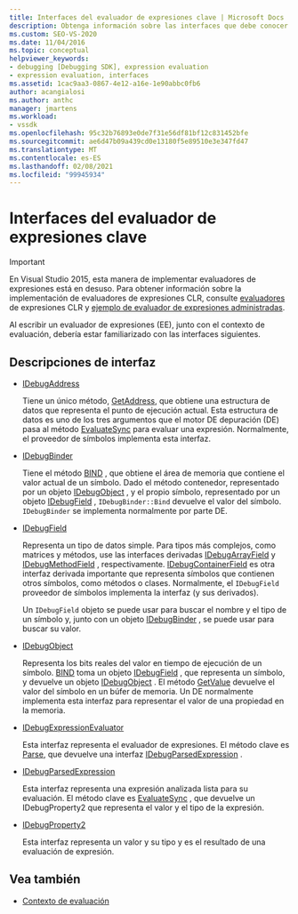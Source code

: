 ```yaml
---
title: Interfaces del evaluador de expresiones clave | Microsoft Docs
description: Obtenga información sobre las interfaces que debe conocer al escribir un evaluador de expresiones, junto con el contexto de evaluación.
ms.custom: SEO-VS-2020
ms.date: 11/04/2016
ms.topic: conceptual
helpviewer_keywords:
- debugging [Debugging SDK], expression evaluation
- expression evaluation, interfaces
ms.assetid: 1cac9aa3-0867-4e12-a16e-1e90abbc0fb6
author: acangialosi
ms.author: anthc
manager: jmartens
ms.workload:
- vssdk
ms.openlocfilehash: 95c32b76893e0de7f31e56df81bf12c831452bfe
ms.sourcegitcommit: ae6d47b09a439cd0e13180f5e89510e3e347fd47
ms.translationtype: MT
ms.contentlocale: es-ES
ms.lasthandoff: 02/08/2021
ms.locfileid: "99945934"
---
```

# <a name="key-expression-evaluator-interfaces"></a>Interfaces del evaluador de expresiones clave
> [!IMPORTANT]
> En Visual Studio 2015, esta manera de implementar evaluadores de expresiones está en desuso. Para obtener información sobre la implementación de evaluadores de expresiones CLR, consulte [evaluadores](https://github.com/Microsoft/ConcordExtensibilitySamples/wiki/CLR-Expression-Evaluators) de expresiones CLR y [ejemplo de evaluador de expresiones administradas](https://github.com/Microsoft/ConcordExtensibilitySamples/wiki/Managed-Expression-Evaluator-Sample).

 Al escribir un evaluador de expresiones (EE), junto con el contexto de evaluación, debería estar familiarizado con las interfaces siguientes.

## <a name="interface-descriptions"></a>Descripciones de interfaz

- [IDebugAddress](../../extensibility/debugger/reference/idebugaddress.md)

     Tiene un único método, [GetAddress](../../extensibility/debugger/reference/idebugaddress-getaddress.md), que obtiene una estructura de datos que representa el punto de ejecución actual. Esta estructura de datos es uno de los tres argumentos que el motor DE depuración (DE) pasa al método [EvaluateSync](../../extensibility/debugger/reference/idebugparsedexpression-evaluatesync.md) para evaluar una expresión. Normalmente, el proveedor de símbolos implementa esta interfaz.

- [IDebugBinder](../../extensibility/debugger/reference/idebugbinder.md)

     Tiene el método [BIND](../../extensibility/debugger/reference/idebugbinder-bind.md) , que obtiene el área de memoria que contiene el valor actual de un símbolo. Dado el método contenedor, representado por un objeto [IDebugObject](../../extensibility/debugger/reference/idebugobject.md) , y el propio símbolo, representado por un objeto [IDebugField](../../extensibility/debugger/reference/idebugfield.md) , `IDebugBinder::Bind` devuelve el valor del símbolo. `IDebugBinder` se implementa normalmente por parte DE.

- [IDebugField](../../extensibility/debugger/reference/idebugfield.md)

     Representa un tipo de datos simple. Para tipos más complejos, como matrices y métodos, use las interfaces derivadas [IDebugArrayField](../../extensibility/debugger/reference/idebugarrayfield.md) y [IDebugMethodField](../../extensibility/debugger/reference/idebugmethodfield.md) , respectivamente. [IDebugContainerField](../../extensibility/debugger/reference/idebugcontainerfield.md) es otra interfaz derivada importante que representa símbolos que contienen otros símbolos, como métodos o clases. Normalmente, el `IDebugField` proveedor de símbolos implementa la interfaz (y sus derivados).

     Un `IDebugField` objeto se puede usar para buscar el nombre y el tipo de un símbolo y, junto con un objeto [IDebugBinder](../../extensibility/debugger/reference/idebugbinder.md) , se puede usar para buscar su valor.

- [IDebugObject](../../extensibility/debugger/reference/idebugobject.md)

     Representa los bits reales del valor en tiempo de ejecución de un símbolo. [BIND](../../extensibility/debugger/reference/idebugbinder-bind.md) toma un objeto [IDebugField](../../extensibility/debugger/reference/idebugfield.md) , que representa un símbolo, y devuelve un objeto [IDebugObject](../../extensibility/debugger/reference/idebugobject.md) . El método [GetValue](../../extensibility/debugger/reference/idebugobject-getvalue.md) devuelve el valor del símbolo en un búfer de memoria. Un DE normalmente implementa esta interfaz para representar el valor de una propiedad en la memoria.

- [IDebugExpressionEvaluator](../../extensibility/debugger/reference/idebugexpressionevaluator.md)

     Esta interfaz representa el evaluador de expresiones. El método clave es [Parse](../../extensibility/debugger/reference/idebugexpressionevaluator-parse.md), que devuelve una interfaz [IDebugParsedExpression](../../extensibility/debugger/reference/idebugparsedexpression.md) .

- [IDebugParsedExpression](../../extensibility/debugger/reference/idebugparsedexpression.md)

     Esta interfaz representa una expresión analizada lista para su evaluación. El método clave es [EvaluateSync](../../extensibility/debugger/reference/idebugparsedexpression-evaluatesync.md) , que devuelve un IDebugProperty2 que representa el valor y el tipo de la expresión.

- [IDebugProperty2](../../extensibility/debugger/reference/idebugproperty2.md)

     Esta interfaz representa un valor y su tipo y es el resultado de una evaluación de expresión.

## <a name="see-also"></a>Vea también
- [Contexto de evaluación](../../extensibility/debugger/evaluation-context.md)

